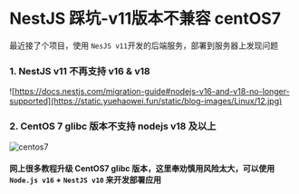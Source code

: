 # NestJS 踩坑-v11版本不兼容 centOS7

最近接了个项目，使用 `NesJS v11`开发的后端服务，部署到服务器上发现问题

### 1. NestJS v11 不再支持 v16 & v18

![https://docs.nestjs.com/migration-guide#nodejs-v16-and-v18-no-longer-supported](https://static.yuehaowei.fun/static/blog-images/Linux/12.jpg)

### 2. CentOS 7 glibc 版本不支持 nodejs v18 及以上

![centos7](https://static.yuehaowei.fun/static/blog-images/Linux/13.jpg)

#### 网上很多教程升级 CentOS7 glibc 版本，这里奉劝**慎用**风险太大，可以使用 `Node.js v16` + `NestJS v10` 来开发部署应用 




